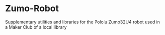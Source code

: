 # Zumo-Robot
Supplementary utilities and libraries for the Pololu Zumo32U4 robot used in a Maker Club of a local library
